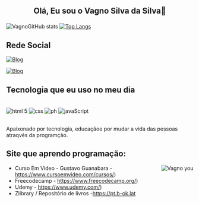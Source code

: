 ## <P align="center">Olá, Eu sou o Vagno Silva da Silva👋<P> 

![VagnoGitHub stats](https://github-readme-stats.vercel.app/api?username=slva643&show_icons=true&theme=merko)    [![Top Langs](https://github-readme-stats.vercel.app/api/top-langs/?username=slva643)](https://github.com/slva643) 
    
##  Rede Social
[![Blog](https://img.shields.io/badge/Facebook-1877F2?style=for-the-badge&logo=facebook&logoColor=white)](https://www.facebook.com/)
    
[![Blog](https://img.shields.io/badge/LinkedIn-0077B5?style=for-the-badge&logo=linkedin&logoColor=white)](https://www.linkedin.com/feed/?trk=homepage-basic_google-one-tap-submit)

## Tecnologia que eu uso no meu dia
<div style="diplay: inline_block"><br/>
    <img align="center"  alt="html 5" src="https://img.shields.io/badge/HTML5-E34F26?style=for-the-badge&logo=html5&logoColor=white")>
     <img align="center" alt="css" src="https://img.shields.io/badge/CSS3-1572B6?style=for-the-badge&logo=css3&logoColor=white">
      <img align="center" alt="ph" src="https://img.shields.io/badge/PHP-777BB4?style=for-the-badge&logo=php&logoColor=white">
      <img align="center" alt="javaScript" src="https://img.shields.io/badge/JavaScript-F7DF1E?style=for-the-badge&logo=javascript&logoColor=black">
     
     
</div><br/>

Apaixonado por tecnologia, educaçãoe por mudar a vida das pessoas atraqvés da programção.
   
##
## Site que aprendo programação:
 <img align="right" alt="Vagno you" heigt="40" src="https://gifimage.net/wp-content/uploads/2017/10/docente-gif-9.gif"> 
 
- Curso Em Video - Gustavo Guanabara - https://www.cursoemvideo.com/cursos/)<br/>
- Freecodecamp - https://www.freecodecamp.org/)<br/>
- Udemy - https://www.udemy.com/)<br/>
- Zlibrary / Repositório de livros -https://pt.b-ok.lat<br/>


